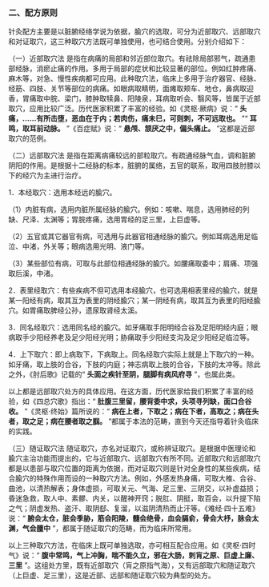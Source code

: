 ### 二、配方原则

针灸配方主要是以脏腑经络学说为依据，腧穴的选取，可分为近部取穴、远部取穴和对证取穴，这三种取穴方法既可单独使用，也可结合使用。分别介绍如下：

（一）近部取穴法  是指在病痛的局部和邻近部位取穴。有祛除局部邪气，疏通患部经脉，消瘀止痛的作用。多用于局部的症状和比较显著的部位。例如红肿疼痛、麻木等，对急、慢性疾病都可应用。此种取穴法，临床上多用于治疗器官、经脉、经筋、四肢、关节等部位的病痛。如眼病取睛明，面瘫取颊车、地仓，鼻病取迎香，胃痛取中脘、梁门，膝肿取犊鼻、阳陵泉，耳病取听会、翳风等，皆属于近部取穴，应用比较广泛。历代医家积累了丰富的经验。如《灵枢·厥病》说：“ **头痛，……有所击堕，恶血在于内；若肉伤，痛未巳，可则刺，不可远取也。** ”“ **耳鸣，取耳前动脉。** ”《百症赋》说：“ **悬颅、颔厌之中，偏头痛止。** ”这都是近部取穴的范例。

（二）远部取穴法  是指在距离病痛较远的部粒取穴。有疏通经脉气血，调和脏腑阴阳的作用。是根据十二经脉的标本，脏腑的属络，五官的联系，取用四肢肘膝以下的经穴为主进行治疗。

1．本经取穴：选用本经远的腧穴。

（1）内脏有病，选用内脏所属经脉的腧穴。例如：咳嗽、喘息，选用肺经的列缺、尺泽、太渊等；胃脘疼痛，选用胃经的足三里，上巨虚等。

（2）五官或其它器官有病，可选用与此器官相通经脉的腧穴。例如耳病选用足临泣、中渚，外关等；眼病选用光明、液门等。

（3）某些部位有病，可取与此部位相通经脉的腧穴。如腰痛取委中；肩痛、项强取后溪，中渚。

2．表里经取穴：有些疾病不但可选用本经腧穴，也可选用相表里经的腧穴，就是某一阳经有病，取其互为表里的阴经腧穴；某一阴经有病，取其互为表里的阳经腧穴。如胃痛取脾经公孙，遗尿取肾经太溪。

3．同名经取穴：选用同名经的腧穴。如牙痛取手阳明经合谷及足阳明经内庭；眼病取手少阳经养老及足少阳经光明；胁痛取手少阳经支沟及足少阳经足临泣等。

4．上下取穴：即上病取下，下病取上。同名经取穴实际上就是上下取穴的一种。如牙痛，取上肢的合谷，下肢的内庭；神志病取上肢的合谷，下肢的太冲等。除此之外，《肘后歌》记载的“ **头面之疾针至阴，腿脚有病风府寻** ”，也属此类。

以上都是远部取穴处方的具体应用。在这方面，历代医家给我们积累了丰富的经验，如《四总穴歌》指出：“ **肚腹三里留，腰背委中求，头项寻列缺，面口合谷收。** ”《灵枢·终始》篇所说的：“ **病在上者，下取之；病在下者，高取之；病在头者，取之足；病在腰者取之腘。** ”都属于本法的范畴，直到今天还指导着针灸临床的实践。

（三）随证取穴法  随证取穴，亦名对证取穴，或称辨证取穴。是根据中医理论和腧穴主治功能而提出的，它与近部取穴、远部取穴有所不同。近部取穴和远部取穴都是以患部与取穴位置的距离为依据，而对证取穴则是针对全身性的某些疾病，结合腧穴的特殊作用而设的一种取穴方法。例如，外感发热身痛，可取大椎、合谷、曲池，以清热解表；身体虚损，可取关元、气海、足三里、三阴交，以补虚益损；昏迷急救，取人中、素髎、内关，以醒神开窍；脱肛、阴挺，取百会，以升提下陷之气；阴虚发热、盗汗、取阴郄、复溜，以滋阴清热而止汗等。《难经·四十五难》说：“ **腑会太仓，脏会季胁，筋会阳陵，髓会绝骨，血会膈俞，骨会大杼，脉会太渊，气会膻中** ”，都属于随证取穴的范畴，而为临床所常用。

以上三种取穴方法，在临床上既可单独选取，亦可相互配合应用。如《灵枢·四时气》说：“ **腹中常鸣，气上冲胸，喘不能久立，邪在大肠，刺肓之原、巨虚上廉、三里** ”。这组处方里，既有近部取穴（肓之原指气海），又有远部取穴和随证取穴（上巨虚、足三里），这是近部、远部和随证取穴较为典型的处方。
